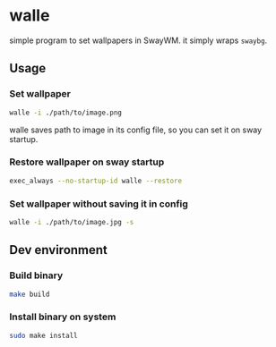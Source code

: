 # walle

simple program to set wallpapers in SwayWM. it simply wraps `swaybg`.

## Usage

### Set wallpaper

```bash
walle -i ./path/to/image.png
```

walle saves path to image in its config file, so you can set it on sway startup.

### Restore wallpaper on sway startup

```bash
exec_always --no-startup-id walle --restore
```

### Set wallpaper without saving it in config

```bash
walle -i ./path/to/image.jpg -s
```

## Dev environment

### Build binary

```bash
make build
```

### Install binary on system

```bash
sudo make install
```
